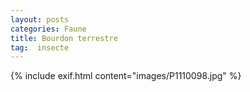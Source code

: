 ```yaml
---
layout: posts
categories: Faune
title: Bourdon terrestre
tag:  insecte
---
```

{% include exif.html content="images/P1110098.jpg" %}